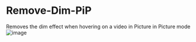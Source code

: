 # Remove-Dim-PiP
Removes the dim effect when hovering on a video in Picture in Picture mode
![image](https://imgur.com/a/CakpR8z)
